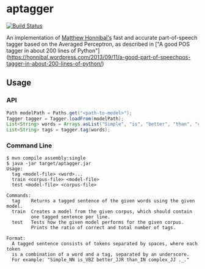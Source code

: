 aptagger
========

[![Build Status](https://travis-ci.org/turbolent/aptagger.svg?branch=master)](https://travis-ci.org/turbolent/aptagger)

An implementation of [Matthew Honnibal's](https://github.com/syllog1sm/) 
fast and accurate part-of-speech tagger based on the Averaged Perceptron, 
as described in ["A good POS tagger in about 200 lines of Python"]
(https://honnibal.wordpress.com/2013/09/11/a-good-part-of-speechpos-tagger-in-about-200-lines-of-python/)


## Usage

### API

```java
Path modelPath = Paths.get("<path-to-model>");
Tagger tagger = Tagger.loadFrom(modelPath);
List<String> words = Arrays.asList("Simple", "is", "better", "than", "complex");
List<String> tags = tagger.tag(words);
```

### Command Line

    $ mvn compile assembly:single
    $ java -jar target/aptagger.jar
	Usage:
	  tag <model-file> <word>...
	  train <corpus-file> <model-file>
	  test <model-file> <corpus-file>

	Commands:
	  tag    Returns a tagged sentence of the given words using the given model.
	  train  Creates a model from the given corpus, which should contain
	         one tagged sentence per line.
	  test   Tests how the given model performs for the given corpus.
	         Prints the ratio of correct and total number of tags.

	Format:
	  A tagged sentence consists of tokens separated by spaces, where each token
	  is a combination of a word and a tag, separated by an underscore.
	  For example: "Simple_NN is_VBZ better_JJR than_IN complex_JJ ._."